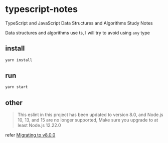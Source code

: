 # typescript-notes

TypeScript and JavaScript Data Structures and Algorithms Study Notes

Data structures and algorithms use ts, I will try to avoid using `any` type

## install

```bash
yarn install
```

## run

```bash
yarn start
```

## other

> This eslint in this project has been updated to version 8.0, and Node.js 10, 13, and 15 are no longer supported,
> Make sure you upgrade to at least Node.js 12.22.0

refer [Migrating to v8.0.0](https://eslint.org/docs/8.0.0/user-guide/migrating-to-8.0.0)
